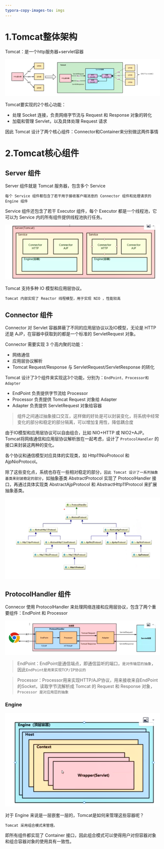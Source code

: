 ```yaml
---
typora-copy-images-to: imgs
---
```




# 1.Tomcat整体架构

Tomcat：是一个http服务器+servlet容器

![1681092313939](imgs/1681092313939.png)



Tomcat要实现的2个核心功能：

- 处理 Socket 连接，负责网络字节流与 Request 和 Response 对象的转化
- 加载和管理 Servlet，以及具体处理 Request 请求

因此 Tomcat 设计了两个核心组件：Connector和Container来分别做这两件事情



# 2.Tomcat核心组件

## Server 组件

Server 组件就是 Tomcat 服务器，包含多个 Service 

`每个 Service 组件都包含了若干用于接收客户端消息的 Connector 组件和处理请求的 Engine 组件`

Service 组件还包含了若干 Executor 组件，每个 Executor 都是一个线程池，它可以为 Service 内的所有组件提供线程池执行任务。



![1681094712224](imgs/1681094712224.png)



Tomcat 支持多种 IO 模型和应用层协议。

`Tomcat 内部实现了 Reactor 线程模型，用于实现 NIO ，性能较高`



## Connector 组件

Connector 对 Servlet 容器屏蔽了不同的应用层协议以及IO模型，无论是 HTTP 还是 AJP，在容器中获取到的都是一个标准的 ServletRequest 对象。

Connector 需要实现 3 个高内聚的功能：

- 网络通信
- 应用层协议解析
- Tomcat Request/Response 与 ServletRequest/ServletResponse 的转化



Tomcat 设计了3个组件来实现这3个功能，分别为：`EndPoint、Processor和Adapter`

- EndPoint 负责提供字节流给 Processor
- Processor 负责提供 Tomcat Request 对象给 Adapter
- Adapter 负责提供 ServletRequest 对象给容器



> 组件之间通过抽象接口交互，这样做的好处是可以封装变化，将系统中经常变化的部分和稳定的部分隔离，可以增加复用性，降低耦合度

由于IO模型和应用层协议可以自由组合，比如 NIO+HTTP 或 NIO2+AJP。Tomcat将网络通信和应用层协议解析放在一起考虑，设计了 `ProtocolHandler` 的接口来封装这两种的变化。

各个协议和通信模型对应具体的实现类，如 Http11NioProtocol 和 AjpNioProtocol。

除了这些变化点，系统也存在一些相对稳定的部分，`因此 Tomcat 设计了一系列抽象基类来封装稳定的部分`，如抽象基类 AbstractProtocol 实现了 ProtocolHandler 接口，再通过具体实现类 AbstractAjpProtocol 和 AbstractHttp11Protocol 来扩展抽象基类。

![1681096712838](imgs/1681096712838.png)

## ProtocolHandler 组件

Connecor 使用 ProtocolHandler 来处理网络连接和应用层协议，包含了两个重要组件：EndPoint 和 Processor

![1681097552491](imgs/1681097552491.png)



> EndPoint：EndPoint是通信端点，即通信监听的端口，`是对传输层的抽象`，因此`EndPoint是用来实现TCP/IP协议的`



> Processor：Processor用来实现HTTP/AJP协议，用来接收来自EndPoint的Socket，读取字节流解析成 Tomcat 的 Request 和 Response 对象，`Processor 是对应用层的抽象`



### Engine

![1681121729021](imgs/1681121729021.png)

对于 Engine 来说是一层嵌套一层的，Tomcat是如何来管理这些容器呢？

`Tomcat 采用组合模式来管理。`

即所有组件都实现了 Container 接口，因此组合模式可以使得用户对但容器对象和组合容器对象的使用具有一致性。



